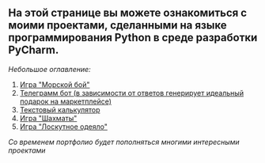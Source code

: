 ## На этой странице вы можете ознакомиться с моими проектами, сделанными на языке программирования Python в среде разработки PyCharm.

*Небольшое оглавление:*
1. [Игра "Морской бой"](https://github.com/MichaelErhan/Portfolio/blob/main/Python%20projects/morskoy-boy.py)
2. [Телеграмм бот (в зависимости от ответов генерирует идеальный подарок на маркетплейсе)](https://github.com/MichaelErhan/Portfolio/blob/main/Python%20projects/telegram-bot.py)
3. [Текстовый калькулятор](https://github.com/MichaelErhan/Portfolio/blob/main/Python%20projects/text-calculator.py)
4. [Игра "Шахматы"](https://github.com/MichaelErhan/Portfolio/tree/main/Python%20projects/shaxmati)
5. [Игра "Лоскутное одеяло"](https://github.com/MichaelErhan/Portfolio/blob/main/Python%20projects/loskutnoe-odeyalo.py)

*Со временем портфолио будет пополняться многими интересными проектами*
